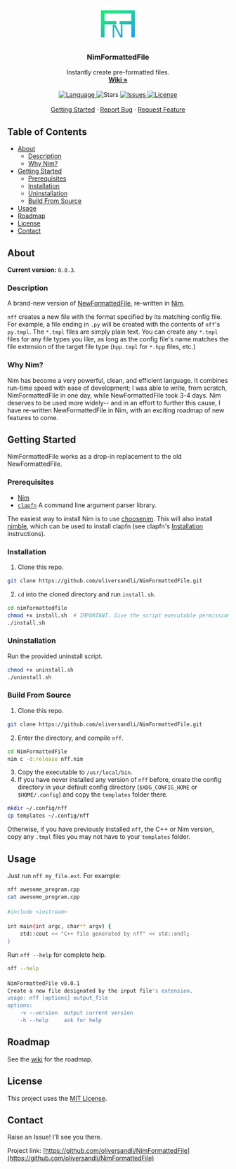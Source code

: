 <!--
Credit to othnieldrew's https://github.com/othneildrew/Best-README-Template for formatting inspiration.
-->

<!-- PROJECT SHIELDS
[![Language](https://img.shields.io/badge/language-nim-yellow?style=flat-square&logo=nim)](https://nim-lang.org/)
[![Issues](https://img.shields.io/github/issues/oliversandli/NimFormattedFile?style=flat-square)](https://github.com/oliversandli/NimFormattedFile/issues)
[![MIT License](https://img.shields.io/badge/license-MIT-blue?style=flat-square&logo=github)](https://github.com/oliversandli/NimFormattedFile/blob/master/LICENSE)
-->

<!-- PROJECT LOGO -->
<br />
<p align="center">
    <a href="https://github.com/oliversandli/NimFormattedFile/wiki">
        <img src="images/logo.png" alt="Logo" width="80" height="80">
    </a>
    <h3 align="center">NimFormattedFile</h3>
    <p align="center">
        Instantly create pre-formatted files.
        <br />
        <a href="https://github.com/oliversandli/NimFormattedFile/wiki"><strong>Wiki »</strong></a>
        <br />
        <br />
        <a href="https://nim-lang.org/">
            <img src="https://img.shields.io/badge/language-nim-yellow?style=flat-square&logo=nim" alt="Language">
        </a>
        <img src="https://img.shields.io/github/stars/oliversandli/NimFormattedFile?style=flat-square&logo=github" alt="Stars">
        <a href="https://github.com/oliversandli/NimFormattedFile/issues">
            <img src="https://img.shields.io/github/issues/oliversandli/NimFormattedFile?style=flat-square&logo=github" alt="Issues">
        </a>
        <a href="https://github.com/oliversandli/NimFormattedFile/blob/master/LICENSE">
            <img src="https://img.shields.io/badge/license-MIT-blue?style=flat-square&logo=github" alt="License">
        </a>
        <br />
        <br />
        <a href="https://github.com/oliversandli/NimFormattedFile#getting-started">Getting Started</a>
        ·
        <a href="https://github.com/oliversandli/NimFormattedFile/issues">Report Bug</a>
        ·
        <a href="https://github.com/oliversandli/NimFormattedFile/issues">Request Feature</a>
    </p>
</p>

## Table of Contents

* [About](#about)
    * [Description](#description)
    * [Why Nim?](#why-nim)
* [Getting Started](#getting-started)
    * [Prerequisites](#prerequisites)
    * [Installation](#installation)
    * [Uninstallation](#uninstallation)
    * [Build From Source](#build-from-source)
* [Usage](#usage)
* [Roadmap](#roadmap)
* [License](#license)
* [Contact](#contact)

## About

**Current version:** `0.0.3`.

### Description

A brand-new version of [NewFormattedFile](https://github.com/oliversandli/NewFormattedFile), re-written in [Nim](https://nim-lang.org/).

`nff` creates a new file with the format specified by its matching config file. For example, a file ending in `.py` will be created with the contents of `nff`'s `py.tmpl`. The `*.tmpl` files are simply plain text. You can create any `*.tmpl` files for any file types you like, as long as the config file's name matches the file extension of the target file type (`hpp.tmpl` for `*.hpp` files, etc.)

### Why Nim?

Nim has become a very powerful, clean, and efficient language. It combines run-time speed with ease of development; I was able to write, from scratch, NimFormattedFile in one day, while NewFormattedFile took 3-4 days. Nim deserves to be used more widely-- and in an effort to further this cause, I have re-written NewFormattedFile in Nim, with an exciting roadmap of new features to come.

## Getting Started

NimFormattedFile works as a drop-in replacement to the old NewFormattedFile.

### Prerequisites

- [Nim](https://nim-lang.org/)
- [`clapfn`](https://github.com/oliversandli/clapfn) A command line argument parser library.

The easiest way to install Nim is to use [choosenim](https://github.com/dom96/choosenim#choosenim). This will also install [nimble](https://github.com/nim-lang/nimble), which can be used to install clapfn (see clapfn's [Installation](https://github.com/oliversandli/clapfn#installation) instructions).

### Installation

1. Clone this repo.
```bash
git clone https://github.com/oliversandli/NimFormattedFile.git
```
2. `cd` into the cloned directory and run `install.sh`.
```bash
cd nimformattedfile
chmod +x install.sh  # IMPORTANT. Give the script executable permissions.
./install.sh
```

### Uninstallation

Run the provided uninstall script.
```bash
chmod +x uninstall.sh
./uninstall.sh
```

### Build From Source

1. Clone this repo.
```bash
git clone https://github.com/oliversandli/NimFormattedFile.git
```
2. Enter the directory, and compile `nff`.
```bash
cd NimFormattedFile
nim c -d:release nff.nim
```
3. Copy the executable to `/usr/local/bin`.
4. If you have never installed any version of `nff` before, create the config directory in your default config directory (`$XDG_CONFIG_HOME` or `$HOME/.config`) and copy the `templates` folder there.
```bash
mkdir ~/.config/nff
cp templates ~/.config/nff
```
Otherwise, if you have previously installed `nff`, the C++ or Nim version, copy any `.tmpl` files you may not have to your `templates` folder.

## Usage

Just run `nff my_file.ext`. For example:
```bash
nff awesome_program.cpp
cat awesome_program.cpp

#include <iostream>

int main(int argc, char** argv) {
    std::cout << "C++ file generated by nff" << std::endl;
}
```

Run `nff --help` for complete help.
```bash
nff --help

NimFormattedFile v0.0.1
Create a new file designated by the input file's extension.
usage: nff [options] output_file
options:
    -v --version  output current version
    -h --help     ask for help
```

## Roadmap

See the [wiki](https://github.com/oliversandli/NimFormattedFile/wiki) for the roadmap.

## License

This project uses the [MIT License](https://github.com/oliversandli/NimFormattedFile/blob/master/LICENSE).

## Contact

Raise an Issue! I'll see you there.

Project link: [https://github.com/oliversandli/NimFormattedFile](https://github.com/oliversandli/NimFormattedFile)

